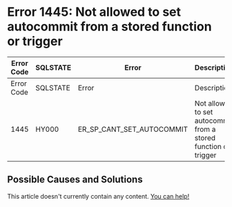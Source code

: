 
# Error 1445: Not allowed to set autocommit from a stored function or trigger


| Error Code | SQLSTATE | Error | Description |
| --- | --- | --- | --- |
| Error Code | SQLSTATE | Error | Description |
| 1445 | HY000 | ER_SP_CANT_SET_AUTOCOMMIT | Not allowed to set autocommit from a stored function or trigger |




## Possible Causes and Solutions


This article doesn't currently contain any content. [You can help!](/kb/en/writing-and-editing-knowledge-base-articles/)


